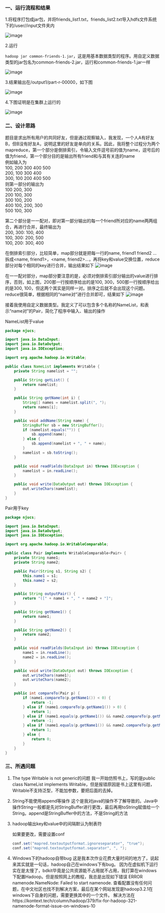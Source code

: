 ### 一、运行流程和结果
   
   1.将程序打包成jar包，并将friends_list1.txt，friends_list2.txt导入hdfs文件系统下的/user/<username>/input文件夹内
   
   ![image](https://github.com/1n5ight/common-friends-2/blob/main/image_folder/1.jpg)
   
    
   
   2.运行
   
   ` hadoop jar common-friends-1.jar `，这是用基本数据类型的程序。用自定义数据类型的jar包名为common-friends-2.jar，运行和common-friends-1.jar一样
   
   ![image](https://github.com/1n5ight/common-friends-2/blob/main/image_folder/2.jpg)
   
   
   
    
   
   3.结果输出在/output1/part-r-00000，如下图
   
   ![image](https://github.com/1n5ight/common-friends-2/blob/main/image_folder/3.jpg) 
   
    
   
    
   
   4.下图证明是在集群上运行的
   
   ![image](https://github.com/1n5ight/common-friends-2/blob/main/image_folder/4.jpg) 
   
   ### 二、设计思路
   
   题目是求出所有用户的共同好友，但是通过观察输入，我发现，一个人A有好友B，但B没有好友A，说明这里的好友是单向的关系。因此，我将整个过程分为两个mapreduce，第一个部分是倒排索引，令输入文件逗号前的值为name，逗号后的值为friend，第一个部分目的是输出所有friend和与其有关连的name  
   例如输入为  
   100, 200 300 400 500  
   200, 100 300 400  
   300, 100 200 400 500  
   则第一部分的输出为  
   100	200, 300  
   200	100, 300  
   300	100, 200  
   400	100, 200, 300  
   500	100, 300  
   
   第二个部分是一一配对，即对第一部分输出的每一个friend所对应的name两两组合，再进行合并，最终输出为  
   200, 300:	100, 400  
   100, 300:	200, 500  
   100, 200:	300, 400  
   
   在倒排索引部分，比较简单，map部分就是把每一行的name,	friend1 friend2 ... 拆成<name, friend1>，<name, friend2>...，再将key和value交换位置，reduce部分对每个相同的key进行合并，输出结果如下
   ![image](https://github.com/1n5ight/common-friends-2/blob/main/image_folder/5.jpg)
   
   
   
   在一一配对部分，map部分要注意的是，必须对倒排索引部分输出的value进行排序，否则，如上图，200那一行按顺序给出的是100, 300，500那一行按顺序给出的是300, 100，但这两个其实是同样一对。排序之后就不会出现这个问题。reduce很简单，根据相同的“name对”进行合并即可，结果如下
   ![image](https://github.com/1n5ight/common-friends-2/blob/main/image_folder/6.jpg)
   
   
   
   接着我使用自定义数据类型。我定义了可以包含多个名称的NameList，和表示“name对”的Pair，简化了程序中输入、输出的操作
   
   NameList用于value
   
   ```java
   package njucs;
   
   import java.io.DataInput;
   import java.io.DataOutput;
   import java.io.IOException;
   
   import org.apache.hadoop.io.Writable;
   
   public class NameList implements Writable {
       private String namelist = "";
   
       public String getList() {
           return namelist;
       }
   
       public String getName(int i) {
           String[] names = namelist.split(", ");
           return names[i];
       }
   
       public void addName(String name) {
           StringBuffer sb = new StringBuffer();
           if (namelist.equals("")) {
               sb.append(name);
           } else {
               sb.append(namelist + ", " + name);
           }
           namelist = sb.toString();
       }
   
       public void readFields(DataInput in) throws IOException {
           namelist = in.readLine();
       }
   
       public void write(DataOutput out) throws IOException {
           out.writeChars(namelist);
       }
   }
   ```
   
   Pair用于key
   
   ```java
   package njucs;
   
   import java.io.DataInput;
   import java.io.DataOutput;
   import java.io.IOException;
   
   import org.apache.hadoop.io.WritableComparable;
   
   public class Pair implements WritableComparable<Pair> {
       private String name1;
       private String name2;
   
       public Pair(String s1, String s2) {
           this.name1 = s1;
           this.name2 = s2;
       }
   
       public String outputPair() {
           return "([" + name1 + ", " + name2 + "]";
       }
   
       public String getName1() {
           return name1;
       }
   
       public String getName2() {
           return name2;
       }
   
       public void readFields(DataInput in) throws IOException {
           name1 = in.readLine();
           name2 = in.readLine();
       }
   
       public void write(DataOutput out) throws IOException {
           out.writeChars(name1);
           out.writeChars(name2);
       }
   
       public int compareTo(Pair p) {
           if (name1.compareTo(p.getName1()) < 0) {
               return -1;
           } else if (name1.compareTo(p.getName1()) > 0) {
               return 1;
           } else if (name1.equals(p.getName1()) && name2.compareTo(p.getName2()) < 0) {
               return -1;
           } else if (name1.equals(p.getName1()) && name2.compareTo(p.getName2()) > 0) {
               return 1;
           } else {
               return 0;
           }
       }
   }
   ```
   
   
   
   ### 三、所遇问题
   
   1. The type Writable is not generic的问题
      		我一开始仿照书上，写的是public class NameList implements Writable<NameList>，但是报错原因是书上这里有问题，Writable不支持泛型，不能加参数，要把后面的<NameList>去掉。
   
   2. String不能使用append等操作
         这个是我对java的操作不了解导致的。Java中操作String一般都是先对StringBuffer进行更改，最后再用toString赋值给一个String。append是StringBuffer中的方法，不是String的方法
   
   3. hadoop输出key和value中的间隔默认为制表符
   
      如果要更改，需要设置conf
   
      ```java
      conf.set("mapred.textoutputformat.ignoreseparator", "true");
      conf.set("mapred.textoutputformat.separator", ", ");
      ```
   
   4. Windows下的hadoop自带bug
      这是我本次作业花费大量时间的地方了，说起来其实就是一句话，hadoop自己在windows下有bug。
      因为在虚拟机下运行实在是太慢了，bdkit毕竟是公共资源能不占用就不占用，我打算在windows下配置Hadoop。但是按照网上的教程，我总是出现如下错误
      ERROR namenode.NameNode: Failed to start namenode.
      查看配置没有任何问题，在中文社区也找不到解决方案，最后在某个网站发现是hadoop3.2.1在windows下自身的问题，需要更换其中的一个文件。
      解决方法在https://kontext.tech/column/hadoop/379/fix-for-hadoop-321-namenode-format-issue-on-windows-10

